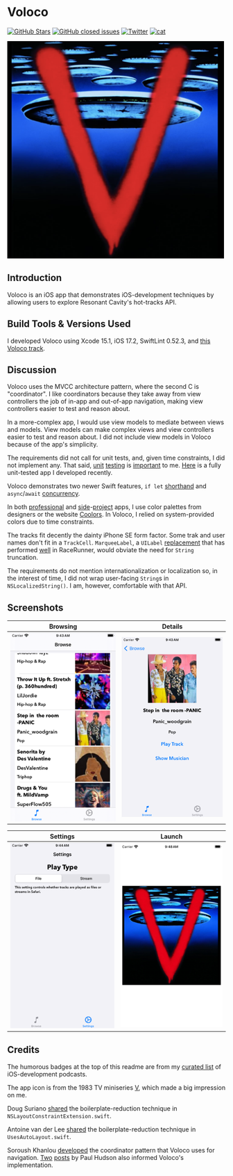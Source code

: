 Voloco
===========

[![GitHub Stars](https://img.shields.io/github/stars/badges/shields.svg?style=social&label=Star)]()
[![GitHub closed issues](https://img.shields.io/github/issues-closed/badges/shields.svg)]()
[![Twitter](https://img.shields.io/badge/twitter-@vermont42-blue.svg?style=flat)](http://twitter.com/vermont42)
[![cat](https://img.shields.io/badge/cat-friendly-blue.svg)](https://twitter.com/vermont42/status/784504585243078656)

<a href="url"><img src="Voloco/Assets.xcassets/AppIcon.appiconset/v.png" height="500"></a>
<br />

## Introduction

Voloco is an iOS app that demonstrates iOS-development techniques by allowing users to explore Resonant Cavity's hot-tracks API.

## Build Tools & Versions Used

I developed Voloco using Xcode 15.1, iOS 17.2, SwiftLint 0.52.3, and [this Voloco track](https://d29ppmbpobwnlj.cloudfront.net/3303461/posts/8093364e-88b4-42f7-b4b0-6832a55a248a/audio.m4a-n.m4a).

## Discussion

Voloco uses the MVCC architecture pattern, where the second C is "coordinator". I like coordinators because they take away from view controllers the job of in-app and out-of-app navigation, making view controllers easier to test and reason about.

In a more-complex app, I would use view models to mediate between views and models. View models can make complex views and view controllers easier to test and reason about. I did not include view models in Voloco because of the app's simplicity. 

The requirements did not call for unit tests, and, given time constraints, I did not implement any. That said, [unit](https://racecondition.software/blog/stubbing/) [testing](https://racecondition.software/blog/dependency-injection/) is [important](https://racecondition.software/blog/unit-testing/) to me. [Here](https://github.com/algoexpert-io/iOSExpert/tree/master/solution-wrap-up/CatFancy-final) is a fully unit-tested app I developed recently.

Voloco demonstrates two newer Swift features, `if let` [shorthand](https://github.com/apple/swift-evolution/blob/main/proposals/0345-if-let-shorthand.md) and `async`/`await` [concurrency](https://github.com/apple/swift-evolution/blob/main/proposals/0296-async-await.md).

In both [profes](https://apps.apple.com/us/app/capital-one-mobile/id407558537)[sional](https://itunes.apple.com/us/app/sfo-taxiq/id1096206222) and [side](https://github.com/vermont42/RaceRunner/blob/master/RaceRunner/UiConstants.swift)-[project](https://github.com/vermont42/Conjugar/blob/master/Conjugar/Colors.swift) apps, I use color palettes from designers or the website [Coolors](https://coolors.co). In Voloco, I relied on system-provided colors due to time constraints.

The tracks fit decently the dainty iPhone SE form factor. Some trak and user names don't fit in a `TrackCell`. `MarqueeLabel`, a `UILabel` [replacement](https://github.com/cbpowell/MarqueeLabel) that has performed [well](https://github.com/vermont42/RaceRunner/blob/master/RaceRunner/RunDetailsVC.swift#L29) in RaceRunner, would obviate the need for `String` truncation.

The requirements do not mention internationalization or localization so, in the interest of time, I did not wrap user-facing `String`s in `NSLocalizedString()`. I am, however, comfortable with that API.

## Screenshots

| Browsing | Details |
| -------- | ------- |
| ![](img/browse.png) | ![](img/detail.png) |

| Settings | Launch |
| -------- | ------- |
| ![](img/settings.png) | ![](img/launch.png) |

## Credits

The humorous badges at the top of this readme are from my [curated list](https://github.com/vermont42/Podcasts) of iOS-development podcasts.

The app icon is from the 1983 TV miniseries [V](https://en.wikipedia.org/wiki/V_(1983_miniseries)), which made a big impression on me.

Doug Suriano [shared](https://youtu.be/DmpoiN-SVds) the boilerplate-reduction technique in `NSLayoutConstraintExtension.swift`.

Antoine van der Lee [shared](https://www.avanderlee.com/swift/auto-layout-programmatically/) the boilerplate-reduction technique in `UsesAutoLayout.swift`.

Soroush Khanlou [developed](http://khanlou.com/2015/01/the-coordinator/) the coordinator pattern that Voloco uses for navigation. [Two](https://www.hackingwithswift.com/articles/71/how-to-use-the-coordinator-pattern-in-ios-apps) [posts](https://www.hackingwithswift.com/articles/175/advanced-coordinator-pattern-tutorial-ios) by Paul Hudson also informed Voloco's implementation.
